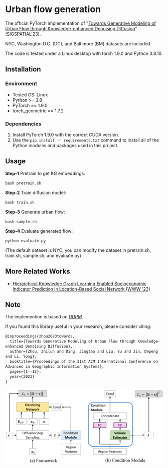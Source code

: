 # Urban flow generation

The official PyTorch implementation of "[Towards Generative Modeling of Urban Flow through Knowledge-enhanced Denoising Diffusion](https://dl.acm.org/doi/10.1145/3589132.3625641)" (SIGSPATIAL'23).

NYC, Washington D.C. (DC), and Baltimore (BM) datasets are included.

The code is tested under a Linux desktop with torch 1.9.0 and Python 3.8.10.

## Installation

### Environment
- Tested OS: Linux
- Python >= 3.8
- PyTorch == 1.9.0
- torch_geometric == 1.7.2

### Dependencies
1. Install PyTorch 1.9.0 with the correct CUDA version.
2. Use the ``pip install -r requirements.txt`` command to install all of the Python modules and packages used in this project.

## Usage

**Step-1** Pretrain to get KG embeddings:
```
bash pretrain.sh
```

**Step-2** Train diffusion model:

```
bash train.sh
```

**Step-3** Generate urban flow:

```
bash sample.sh
```

**Step-4** Evaluate generated flow:

```
python evaluate.py
```

(The default dataset is NYC, you can modify the dataset in pretrain.sh, train.sh, sample.sh, and evaluate.py)

## More Related Works

- [Hierarchical Knowledge Graph Learning Enabled Socioeconomic Indicator Prediction in Location-Based Social Network (WWW '23)](https://github.com/tsinghua-fib-lab/KG-socioeconomic-indicator-prediction)

## Note

The implemention is based on *[DDPM](https://github.com/lucidrains/denoising-diffusion-pytorch)*.

If you found this library useful in your research, please consider citing:

```
@inproceedings{zhou2023towards,
  title={Towards Generative Modeling of Urban Flow through Knowledge-enhanced Denoising Diffusion},
  author={Zhou, Zhilun and Ding, Jingtao and Liu, Yu and Jin, Depeng and Li, Yong},
  booktitle={Proceedings of the 31st ACM International Conference on Advances in Geographic Information Systems},
  pages={1--12},
  year={2023}
}
```

![OverallFramework](./assets/diffusion_framework.png "Overall framework")
